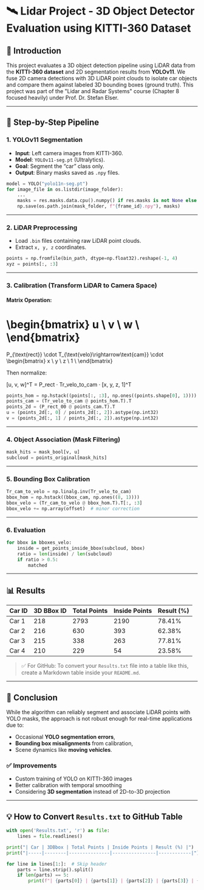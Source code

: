 
# 🛰️ Lidar Project - 3D Object Detector Evaluation using KITTI-360 Dataset

## 📌 Introduction

This project evaluates a 3D object detection pipeline using LiDAR data from the **KITTI-360 dataset** and 2D segmentation results from **YOLOv11**. We fuse 2D camera detections with 3D LiDAR point clouds to isolate car objects and compare them against labeled 3D bounding boxes (ground truth). This project was part of the "Lidar and Radar Systems" course (Chapter 8 focused heavily) under Prof. Dr. Stefan Elser.

---

## 🚦 Step-by-Step Pipeline

### 1. **YOLOv11 Segmentation**
- **Input**: Left camera images from KITTI-360.
- **Model**: `YOLOv11-seg.pt` (Ultralytics).
- **Goal**: Segment the “car” class only.
- **Output**: Binary masks saved as `.npy` files.

```python
model = YOLO("yolo11n-seg.pt")
for image_file in os.listdir(image_folder):
    ...
    masks = res.masks.data.cpu().numpy() if res.masks is not None else np.empty((0,))
    np.save(os.path.join(mask_folder, f"{frame_id}.npy"), masks)
```

---

### 2. **LiDAR Preprocessing**
- Load `.bin` files containing raw LiDAR point clouds.
- Extract `x, y, z` coordinates.

```python
points = np.fromfile(bin_path, dtype=np.float32).reshape(-1, 4)
xyz = points[:, :3]
```

---

### 3. **Calibration (Transform LiDAR to Camera Space)**

#### Matrix Operation:

\begin{bmatrix}
u \\
v \\
w \\
\end{bmatrix}
=
P_{\text{rect}} \cdot T_{\text{velo}\rightarrow\text{cam}} \cdot
\begin{bmatrix}
x \\
y \\
z \\
1 \\
\end{bmatrix}

Then normalize:

[u, v, w]^T = P_rect · Tr_velo_to_cam · [x, y, z, 1]^T

```python
points_hom = np.hstack((points[:, :3], np.ones((points.shape[0], 1))))
points_cam = (Tr_velo_to_cam @ points_hom.T).T
points_2d = (P_rect_00 @ points_cam.T).T
u = (points_2d[:, 0] / points_2d[:, 2]).astype(np.int32)
v = (points_2d[:, 1] / points_2d[:, 2]).astype(np.int32)
```

---

### 4. **Object Association (Mask Filtering)**

```python
mask_hits = mask_bool[v, u]
subcloud = points_original[mask_hits]
```

---

### 5. **Bounding Box Calibration**

```python
Tr_cam_to_velo = np.linalg.inv(Tr_velo_to_cam)
bbox_hom = np.hstack((bbox_cam, np.ones((8, 1))))
bbox_velo = (Tr_cam_to_velo @ bbox_hom.T).T[:, :3]
bbox_velo += np.array(offset)  # minor correction
```

---

### 6. **Evaluation**

```python
for bbox in bboxes_velo:
    inside = get_points_inside_bbox(subcloud, bbox)
    ratio = len(inside) / len(subcloud)
    if ratio > 0.5:
        matched
```

---

## 📊 Results

| Car ID | 3D BBox ID | Total Points | Inside Points | Result (%) |
|--------|------------|--------------|----------------|------------|
| Car 1  | 218        | 2793         | 2190           | 78.41%     |
| Car 2  | 216        | 630          | 393            | 62.38%     |
| Car 3  | 215        | 338          | 263            | 77.81%     |
| Car 4  | 210        | 229          | 54             | 23.58%     |

> ✅ For GitHub: To convert your `Results.txt` file into a table like this, create a Markdown table inside your `README.md`.

---

## 🧠 Conclusion

While the algorithm can reliably segment and associate LiDAR points with YOLO masks, the approach is not robust enough for real-time applications due to:
- Occasional **YOLO segmentation errors**,
- **Bounding box misalignments** from calibration,
- Scene dynamics like **moving vehicles**.

### ✅ Improvements
- Custom training of YOLO on KITTI-360 images
- Better calibration with temporal smoothing
- Considering **3D segmentation** instead of 2D-to-3D projection

---

## 💡 How to Convert `Results.txt` to GitHub Table

```python
with open('Results.txt', 'r') as file:
    lines = file.readlines()

print("| Car | 3DBbox | Total Points | Inside Points | Result (%) |")
print("|-----|--------|---------------|----------------|------------|")

for line in lines[1:]:  # Skip header
    parts = line.strip().split()
    if len(parts) == 5:
        print(f"| {parts[0]} | {parts[1]} | {parts[2]} | {parts[3]} | {parts[4]} |")
```

